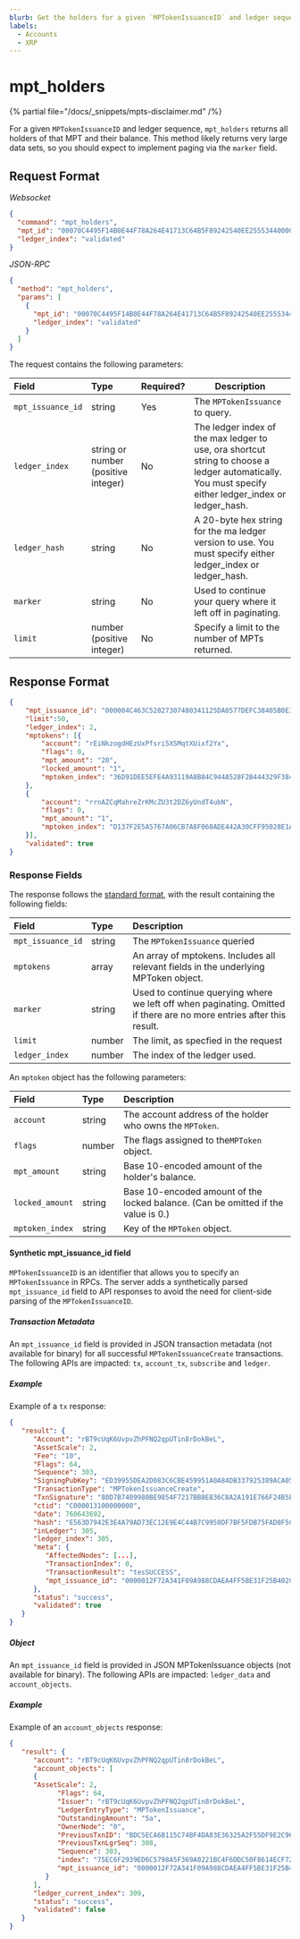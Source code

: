 ```yaml
---
blurb: Get the holders for a given `MPTokenIssuanceID` and ledger sequence.
labels:
  - Accounts
  - XRP
---
```


# mpt_holders

{% partial file="/docs/_snippets/mpts-disclaimer.md" /%}

For a given `MPTokenIssuanceID` and ledger sequence, `mpt_holders` returns all holders of that MPT and their balance. This method likely returns very large data sets, so you should expect to implement paging via the `marker` field.

## Request Format

*Websocket*

```json
{
  "command": "mpt_holders",
  "mpt_id": "00070C4495F14B0E44F78A264E41713C64B5F89242540EE255534400000000000000",
  "ledger_index": "validated"
}
```

*JSON-RPC*

```json
{
  "method": "mpt_holders",
  "params": [
    {
      "mpt_id": "00070C4495F14B0E44F78A264E41713C64B5F89242540EE255534400000000000000",
      "ledger_index": "validated"
    }
  ]
}
```


The request contains the following parameters:

| Field             | Type                 | Required? | Description |
|:------------------|:---------------------|:----------|-------------|
| `mpt_issuance_id` | string               | Yes       | The `MPTokenIssuance` to query. |
| `ledger_index`    | string or number (positive integer) | No | The ledger index of the max ledger to use, ora shortcut string to choose a ledger automatically. You must specify either ledger_index or ledger_hash. |
| `ledger_hash`     | string               | No        | A 20-byte hex string for the ma ledger version to use. You must specify either ledger_index or ledger_hash. |
| `marker`          | string               | No        | Used to continue your query where it left off in paginating. |
| `limit`           | number (positive integer) | No   | Specify a limit to the number of MPTs returned. |

## Response Format

```json
{
    "mpt_issuance_id": "000004C463C52827307480341125DA0577DEFC38405B0E3E",
    "limit":50,
    "ledger_index": 2,
    "mptokens": [{
        "account": "rEiNkzogdHEzUxPfsri5XSMqtXUixf2Yx",
        "flags": 0,
        "mpt_amount": "20",
        "locked_amount": "1",
        "mptoken_index": "36D91DEE5EFE4A93119A8B84C944A528F2B444329F3846E49FE921040DE17E65"
    },
    {
        "account": "rrnAZCqMahreZrKMcZU3t2DZ6yUndT4ubN",
        "flags": 0,
        "mpt_amount": "1",
        "mptoken_index": "D137F2E5A5767A06CB7A8F060ADE442A30CFF95028E1AF4B8767E3A56877205A"
    }],
    "validated": true
}
```

### Response Fields

The response follows the [standard format](https://xrpl.org/docs/references/http-websocket-apis/api-conventions/response-formatting/), with the result containing the following fields:

| Field                  | Type    | Description                               |
|:-----------------------|:--------|:------------------------------------------|
| `mpt_issuance_id`      | string  | The `MPTokenIssuance` queried             |
| `mptokens`             | array   | An array of mptokens. Includes all relevant fields in the underlying MPToken object. |
| `marker`               | string  | Used to continue querying where we left off when paginating. Omitted if there are no more entries after this result. |
| `limit`                | number  | The limit, as specfied in the request
| `ledger_index`         | number  | The index of the ledger used. |

An `mptoken` object has the following parameters:

| Field                  | Type    | Description |
|:-----------------------|:--------|:------------------------------------------|
| `account`              | string  | The account address of the holder who owns the `MPToken`. |
| `flags`                | number  | The flags assigned to the`MPToken` object. |
| `mpt_amount`           | string  | Base 10-encoded amount of the holder's balance. |
| `locked_amount`        | string  | Base 10-encoded amount of the locked balance. (Can be omitted if the value is 0.) |
| `mptoken_index`        | string  | Key of the `MPToken` object. |

#### Synthetic mpt_issuance_id field
`MPTokenIssuanceID` is an identifier that allows you to specify an `MPTokenIssuance` in RPCs. The server adds a synthetically parsed `mpt_issuance_id` field to API responses to avoid the need for client-side parsing of the `MPTokenIssuanceID`.

##### Transaction Metadata
An `mpt_issuance_id` field is provided in JSON transaction metadata (not available for binary) for all successful `MPTokenIssuanceCreate` transactions. The following APIs are impacted: `tx`, `account_tx`, `subscribe` and `ledger`.

##### Example
Example of a `tx` response:

```json
{
   "result": {
      "Account": "rBT9cUqK6UvpvZhPFNQ2qpUTin8rDokBeL",
      "AssetScale": 2,
      "Fee": "10",
      "Flags": 64,
      "Sequence": 303,
      "SigningPubKey": "ED39955DEA2D083C6CBE459951A0A84DB337925389ACA057645EE6E6BA99D4B2AE",
      "TransactionType": "MPTokenIssuanceCreate",
      "TxnSignature": "80D7B7409980BE9854F7217BB8E836C8A2A191E766F24B5EF2EA7609E1420AABE6A1FDB3038468679081A45563B4D0B49C08F4F70F64E41B578F288A208E4206",
      "ctid": "C000013100000000",
      "date": 760643692,
      "hash": "E563D7942E3E4A79AD73EC12E9E4C44B7C9950DF7BF5FDB75FAD0F5CE0554DB3",
      "inLedger": 305,
      "ledger_index": 305,
      "meta": {
         "AffectedNodes": [...],
         "TransactionIndex": 0,
         "TransactionResult": "tesSUCCESS",
         "mpt_issuance_id": "0000012F72A341F09A988CDAEA4FF5BE31F25B402C550ABE"
      },
      "status": "success",
      "validated": true
   }
}
```

##### Object
An `mpt_issuance_id` field is provided in JSON MPTokenIssuance objects (not available for binary). The following APIs are impacted: `ledger_data` and `account_objects`.

##### Example
Example of an `account_objects` response:

```json
{
   "result": {
      "account": "rBT9cUqK6UvpvZhPFNQ2qpUTin8rDokBeL",
      "account_objects": [
      {
      "AssetScale": 2,
            "Flags": 64,
            "Issuer": "rBT9cUqK6UvpvZhPFNQ2qpUTin8rDokBeL",
            "LedgerEntryType": "MPTokenIssuance",
            "OutstandingAmount": "5a",
            "OwnerNode": "0",
            "PreviousTxnID": "BDC5ECA6B115C74BF4DA83E36325A2F55DF9E2C968A5CC15EB4D009D87D5C7CA",
            "PreviousTxnLgrSeq": 308,
            "Sequence": 303,
            "index": "75EC6F2939ED6C5798A5F369A0221BC4F6DDC50F8614ECF72E3B976351057A63",
            "mpt_issuance_id": "0000012F72A341F09A988CDAEA4FF5BE31F25B402C550ABE"
         }
      ],
      "ledger_current_index": 309,
      "status": "success",
      "validated": false
   }
}
```
